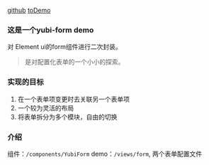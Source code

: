 [github](https://github.com/Yeyanbin/yubi-form-template)
[toDemo](https://yeyanbin.github.io/yubi-form-template/dist/#/form/index)

### 这是一个yubi-form demo

对 Element ui的form组件进行二次封装。

> 是对配置化表单的一个小小的探索。

### 实现的目标
1. 在一个表单项变更时去关联另一个表单项
2. 一个较为灵活的布局
3. 将表单拆分为多个模块，自由的切换

### 介绍
组件：`/components/YubiForm` 
demo：`/views/form`, 两个表单配置文件
